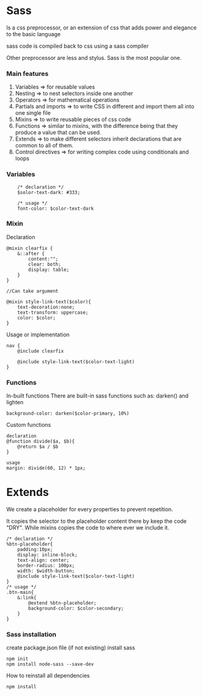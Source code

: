 # Sass

Is a css preprocessor, or an extension of css that adds power and elegance to the basic language

sass code is compiled back to css using a sass compiler

Other preprocessor are less and stylus. Sass is the most popular one.

### Main features

1. Variables => for reusable values
2. Nesting => to nest selectors inside one another
3. Operators => for mathematical operations
4. Partials and imports => to write CSS in different and import them all into one single file
5. Mixins => to write reusable pieces of css code
6. Functions => similar to mixins, with the difference being that they produce a value that can be used.
7. Extends => to make different selectors inherit declarations that are common to all of them.
8. Control directives => for writing complex code using conditionals and loops

### Variables

```
    /* declaration */
    $solor-text-dark: #333;

    /* usage */
    font-color: $color-text-dark
```

### Mixin

Declaration

```
@mixin clearfix {
    &::after {
        content:"";
        clear: both;
        display: table;
    }
}

//Can take argument

@mixin style-link-text($color){
    text-decoration:none;
    text-transform: uppercase;
    color: $color;
}
```

Usage or implementation

```
nav {
    @include clearfix

    @include style-link-text($color-text-light)
}
```

### Functions

In-built functions
There are built-in sass functions such as:
darken() and lighten

```
background-color: darken($color-primary, 10%)
```

Custom functions

```
declaration
@function divide($a, $b){
    @return $a / $b
}

usage
margin: divide(60, 12) * 1px;

```

# Extends

We create a placeholder for every properties to prevent repetition.

It copies the selector to the placeholder content there by keep the code "DRY". While mixins copies the code to where ever we include it.

```
/* declaration */
%btn-placeholder{
    padding:10px;
    display: inline-block;
    text-align: center;
    border-radius: 100px;
    width: $width-button;
    @include style-link-text($color-text-light)
}
/* usage */
.btn-main{
    &:link{
        @extend %btn-placeholder;
        background-color: $color-secondary;
    }
}
```

### Sass installation

create package.json file (if not existing)
install sass

```
npm init
npm install node-sass --save-dev
```

How to reinstall all dependencies

```
npm install
```
